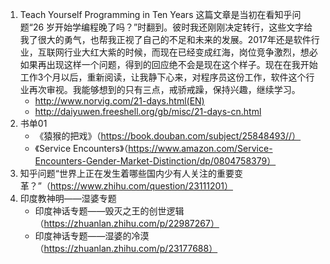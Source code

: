 1. Teach Yourself Programming in Ten Years
这篇文章是当初在看知乎问题“26 岁开始学编程晚了吗？”时翻到。彼时我还刚刚决定转行，这些文字给我了很大的勇气，也帮我正视了自己的不足和未来的发展。2017年还是软件行业，互联网行业大红大紫的时候，而现在已经变成红海，岗位竞争激烈，想必如果再出现这样一个问题，得到的回应绝不会是现在这个样子。现在在我开始工作3个月以后，重新阅读，让我静下心来，对程序员这份工作，软件这个行业再次审视。我能够想到的只有三点，戒骄戒躁，保持兴趣，继续学习。
    - http://www.norvig.com/21-days.html(EN)
    - http://daiyuwen.freeshell.org/gb/misc/21-days-cn.html
2. 书单01
    - 《猿猴的把戏》（https://book.douban.com/subject/25848493//） 
    - 《Service Encounters》（https://www.amazon.com/Service-Encounters-Gender-Market-Distinction/dp/0804758379）
3. 知乎问题“世界上正在发生着哪些国内少有人关注的重要变革？”（https://www.zhihu.com/question/23111201）
4. 印度教神明——湿婆专题
    - 印度神话专题——毁灭之王的创世逻辑（https://zhuanlan.zhihu.com/p/22987267）
    - 印度神话专题——湿婆的冷漠（https://zhuanlan.zhihu.com/p/23177688）

 
